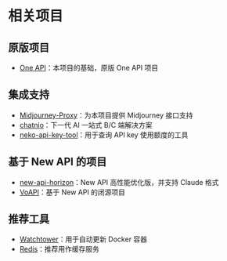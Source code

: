 # 相关项目

## 原版项目
- [One API](https://github.com/songquanpeng/one-api)：本项目的基础，原版 One API 项目

## 集成支持
- [Midjourney-Proxy](https://github.com/novicezk/midjourney-proxy)：为本项目提供 Midjourney 接口支持
- [chatnio](https://github.com/Deeptrain-Community/chatnio)：下一代 AI 一站式 B/C 端解决方案
- [neko-api-key-tool](https://github.com/Calcium-Ion/neko-api-key-tool)：用于查询 API key 使用额度的工具

## 基于 New API 的项目
- [new-api-horizon](https://github.com/Calcium-Ion/new-api-horizon)：New API 高性能优化版，并支持 Claude 格式
- [VoAPI](https://github.com/VoAPI/VoAPI)：基于 New API 的闭源项目

## 推荐工具
- [Watchtower](https://github.com/containrrr/watchtower)：用于自动更新 Docker 容器
- [Redis](https://redis.io/)：推荐用作缓存服务 